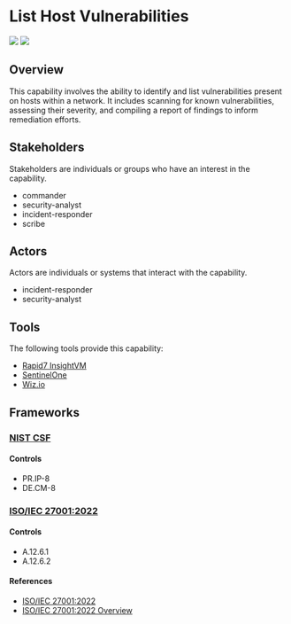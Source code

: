 # List Host Vulnerabilities
![](https://img.shields.io/badge/Phase-Identification_%28P0002%29-blue)&nbsp;![](https://img.shields.io/badge/Category-General-blue)
## Overview
This capability involves the ability to identify and list vulnerabilities present on hosts within a network. It includes scanning for known vulnerabilities, assessing their severity, and compiling a report of findings to inform remediation efforts.

## Stakeholders
Stakeholders are individuals or groups who have an interest in the capability.

- commander
- security-analyst
- incident-responder
- scribe

## Actors
Actors are individuals or systems that interact with the capability.

- incident-responder
- security-analyst

## Tools
The following tools provide this capability:

- [Rapid7 InsightVM](../tool/rapid7-insightvm/C2002.md)
- [SentinelOne](../tool/sentinelone/C2002.md)
- [Wiz.io](../tool/wiz/C2002.md)

## Frameworks
### [NIST CSF](../frameworks/F0003.md)

#### Controls

- PR.IP-8 
- DE.CM-8 

### [ISO/IEC 27001:2022](../frameworks/F0002.md)

#### Controls

- A.12.6.1 
- A.12.6.2 

#### References

- [ISO/IEC 27001:2022](https://www.iso.org/standard/82875.html)
- [ISO/IEC 27001:2022 Overview](https://www.iso.org/isoiec-27001-information-security.html)